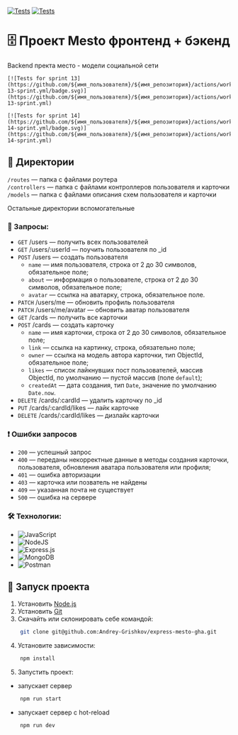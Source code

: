 [![Tests](https://github.com/yandex-praktikum/express-mesto-gha/actions/workflows/tests-13-sprint.yml/badge.svg)](https://github.com/yandex-praktikum/express-mesto-gha/actions/workflows/tests-13-sprint.yml) [![Tests](https://github.com/yandex-praktikum/express-mesto-gha/actions/workflows/tests-14-sprint.yml/badge.svg)](https://github.com/yandex-praktikum/express-mesto-gha/actions/workflows/tests-14-sprint.yml)
# 🗄️ Проект Mesto фронтенд + бэкенд

Backend пректа место - модели социальной сети

```
[![Tests for sprint 13](https://github.com/${имя_пользователя}/${имя_репозитория}/actions/workflows/tests-13-sprint.yml/badge.svg)](https://github.com/${имя_пользователя}/${имя_репозитория}/actions/workflows/tests-13-sprint.yml) 

[![Tests for sprint 14](https://github.com/${имя_пользователя}/${имя_репозитория}/actions/workflows/tests-14-sprint.yml/badge.svg)](https://github.com/${имя_пользователя}/${имя_репозитория}/actions/workflows/tests-14-sprint.yml)
```


## 📂 Директории

`/routes` — папка с файлами роутера  
`/controllers` — папка с файлами контроллеров пользователя и карточки   
`/models` — папка с файлами описания схем пользователя и карточки  
  
Остальные директории вспомогательные

### 📝 Запросы:

* `GET` /users — получить всех пользователей
* `GET` /users/:userId — поучить пользователя по _id
* `POST` /users — создать пользователя
  - `name` — имя пользователя, строка от 2 до 30 символов, обязательное поле;
  - `about` — информация о пользователе, строка от 2 до 30 символов, обязательное поле;
  - `avatar` — ссылка на аватарку, строка, обязательное поле.
* `PATCH` /users/me — обновить профиль пользователя
* `PATCH` /users/me/avatar — обновить аватар пользователя
* `GET` /cards — получить все карточки
* `POST` /cards — создать карточку
  - `name` — имя карточки, строка от 2 до 30 символов, обязательное поле;
  - `link` — ссылка на картинку, строка, обязательно поле;
  - `owner` — ссылка на модель автора карточки, тип ObjectId, обязательное поле;
  - `likes` — список лайкнувших пост пользователей, массив ObjectId, по умолчанию — пустой массив (поле `default`);
  - `createdAt` — дата создания, тип `Date`, значение по умолчанию `Date.now`.
* `DELETE` /cards/:cardId — удалить карточку по _id
* `PUT` /cards/:cardId/likes — лайк карточке
* `DELETE` /cards/:cardId/likes — дизлайк карточки

### ❗ Ошибки запросов
* `200` — успешный запрос
* `400` — переданы некорректные данные в методы создания карточки, пользователя, обновления аватара пользователя или профиля;
* `401` — ошибка авторизации
* `403` — карточка или позватель не найдены 
* `409` — указанная почта не существует
* `500` — ошибка на сервере

### 🛠️ Технологии:
+ ![JavaScript](https://img.shields.io/badge/javascript-%23323330.svg?style=for-the-badge&logo=javascript&logoColor=%23F7DF1E)
+ ![NodeJS](https://img.shields.io/badge/node.js-6DA55F?style=for-the-badge&logo=node.js&logoColor=white)
+ ![Express.js](https://img.shields.io/badge/express.js-%23404d59.svg?style=for-the-badge&logo=express&logoColor=%2361DAFB)
+ ![MongoDB](https://img.shields.io/badge/MongoDB-%234ea94b.svg?style=for-the-badge&logo=mongodb&logoColor=white)
+ ![Postman](https://img.shields.io/badge/Postman-FF6C37?style=for-the-badge&logo=postman&logoColor=white) 

## 🚀 Запуск проекта

1. Установить [Node.js](https://nodejs.org/en/ "ссылка на сайт Node.js")
2. Установить [Git](https://git-scm.com/ "ссылка на сайт Git")
3. Скачайть или склонировать себе командой:
```sh
    git clone git@github.com:Andrey-Grishkov/express-mesto-gha.git
```
4. Установите зависимости:
```sh
    npm install
```
5. Запустить проект:
- запускает сервер
```sh
    npm run start
```
- запускает сервер с hot-reload
```sh
    npm run dev
```
